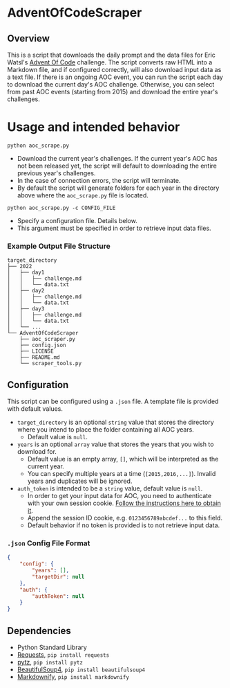 # AdventOfCodeScraper
## Overview
This is a script that downloads the daily prompt and the data files for Eric Watsl's [Advent Of Code](https://adventofcode.com/) challenge. The script converts raw HTML into a Markdown file, and if configured correctly, will also download input data as a text file. If there is an ongoing AOC event, you can run the script each day to download the current day's AOC challenge. Otherwise, you can select from past AOC events (starting from 2015) and download the entire year's challenges.


# Usage and intended behavior

```python aoc_scrape.py```
- Download the current year's challenges. If the current year's AOC has not been released yet, the script will default to downloading the entire previous year's challenges.
- In the case of connection errors, the script will terminate.
- By default the script will generate folders for each year in the directory above where the `aoc_scrape.py` file is located.
  
```python aoc_scrape.py -c CONFIG_FILE```
- Specify a configuration file. Details below.
- This argument must be specified in order to retrieve input data files.

### Example Output File Structure

```
target_directory
├── 2022
│   ├── day1
│   │   ├── challenge.md
│   │   └── data.txt
│   ├── day2
│   │   ├── challenge.md
│   │   └── data.txt
│   ├── day3
│   │   ├── challenge.md
│   │   └── data.txt
│   └── ...
└── AdventOfCodeScraper
    ├── aoc_scraper.py
    ├── config.json
    ├── LICENSE
    ├── README.md
    └── scraper_tools.py  
```

## Configuration
This script can be configured using a `.json` file. A template file is provided with default values.

- `target_directory` is an optional `string` value that stores the directory where you intend to place the folder containing all AOC years.
  - Default value is `null`.
- `years` is an optional `array` value that stores the years that you wish to download for.
  - Default value is an empty array, `[]`, which will be interpreted as the current year.
  - You can specify multiple years at a time (`[2015,2016,...]`). Invalid years and duplicates will be ignored.
- `auth_token` is intended to be a `string` value, default value is `null`.
  - In order to get your input data for AOC, you need to authenticate with your own session cookie. [Follow the instructions here to obtain it](https://github.com/wimglenn/advent-of-code-wim/issues/1).
  - Append the session ID cookie, e.g. `0123456789abcdef...` to this field.
  - Default behavior if no token is provided is to not retrieve input data.

### `.json` Config File Format
```json
{
    "config": {
        "years": [],
        "targetDir": null
    }, 
    "auth": {
        "authToken": null
    }
}
```


## Dependencies
- Python Standard Library
- [Requests](https://pypi.org/project/requests/), `pip install requests`
- [pytz](https://pypi.org/project/pytz/), `pip install pytz`
- [BeautifulSoup4](https://pypi.org/project/beautifulsoup4/), `pip install beautifulsoup4`
- [Markdownify](https://pypi.org/project/markdownify/), `pip install markdownify`